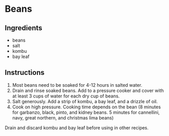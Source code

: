 # Beans

## Ingredients
- beans
- salt
- kombu
- bay leaf

## Instructions
1. Most beans need to be soaked for 4-12 hours in salted water.
2. Drain and rinse soaked beans. Add to a pressure cooker and cover with at least 3 cups of water for each dry cup of beans.
3. Salt generously. Add a strip of kombu, a bay leaf, and a drizzle of oil.
4. Cook on high pressure. Cooking time depends on the bean (8 minutes for garbanzo, black, pinto, and kidney beans. 5 minutes for cannellini, navy, great northern, and christmas lima beans)

Drain and discard kombu and bay leaf before using in other recipes.
